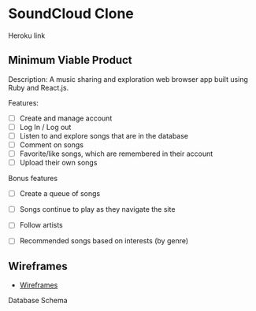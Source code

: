 
# SoundCloud Clone

Heroku link


## Minimum Viable Product

Description: A music sharing and exploration web browser
app built using Ruby and React.js.

Features:
- [ ] Create and manage account
- [ ] Log In / Log out
- [ ] Listen to and explore songs that are in the database
- [ ] Comment on songs
- [ ] Favorite/like songs, which are remembered in their account
- [ ] Upload their own songs

Bonus features
- [ ] Create a queue of songs
- [ ] Songs continue to play as they navigate the site
- [ ] Follow artists
- [ ] Recommended songs based on interests (by genre)


## Wireframes
* [Wireframes][wireframes]

[wireframes]: ./docs/Wireframes.md

Database Schema
